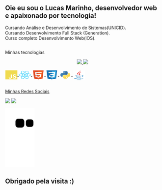 ## Oie eu sou o Lucas Marinho, desenvolvedor web e apaixonado por tecnologia!
Cursando Análise e Desenvolvimento de Sistemas(UNICID).<br>
Cursando Desenvolvimento Full Stack (Generation).<br>
Curso completo Desenvolvimento Web(IOS).

##
Minhas tecnologias

<div align="center">
  <a href="https://github.com/Mrnho1">
  <img height="160em" src="https://github-readme-stats.vercel.app/api?username=Mrnho1&show_icons=true&theme=dracula&include_all_commits=true&count_private=true."/>
  <img height="160em" src="https://github-readme-stats.vercel.app/api/top-langs/?username=Mrnho1&layout=compact&langs_count=7&theme=dracula."/>
</div>
<div style="display: inline_block"><br>
  <img align="center" alt="Lucas-Js" height="30" width="40" src="https://raw.githubusercontent.com/devicons/devicon/master/icons/javascript/javascript-plain.svg">
  <img align="center" alt="Lucas-React" height="30" width="40" src="https://raw.githubusercontent.com/devicons/devicon/master/icons/react/react-original.svg">
  <img align="center" alt="Lucas-HTML" height="30" width="40" src="https://raw.githubusercontent.com/devicons/devicon/master/icons/html5/html5-original.svg">
  <img align="center" alt="Lucas-CSS" height="30" width="40" src="https://raw.githubusercontent.com/devicons/devicon/master/icons/css3/css3-original.svg">
  <img align="center" alt="Lucas-Python" height="30" width="40" src="https://raw.githubusercontent.com/devicons/devicon/master/icons/python/python-original.svg">
  <img align="center" alt="Lucas-Java" height="30" width="40" src="https://raw.githubusercontent.com/devicons/devicon/master/icons/java/java-original.svg">

</div>
  
 ##
 Minhas Redes Sociais
 
<div> 
  <a href = "mailto:ls.marinho36@gmail.com"><img src="https://img.shields.io/badge/-Gmail-%23333?style=for-the-badge&logo=gmail&logoColor=white" target="_blank"></a>
  <a href="https://www.linkedin.com/in/lucas-da-silva-marinho-6462b4255/" target="_blank"><img src="https://img.shields.io/badge/-LinkedIn-%230077B5?style=for-the-badge&logo=linkedin&logoColor=white" target="_blank"></a> 
 
  ![Snake animation](https://github.com/rafaballerini/rafaballerini/blob/output/github-contribution-grid-snake.svg)
 
</div>

  ## Obrigado pela visita :)
